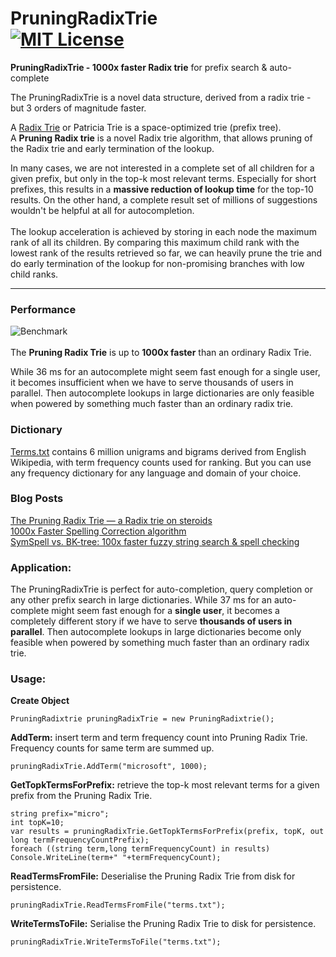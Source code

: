 PruningRadixTrie<br> 
[![MIT License](https://img.shields.io/github/license/wolfgarbe/pruningradixtrie.png)](https://github.com/wolfgarbe/PruningRadixTrie/blob/master/LICENSE)
========
**PruningRadixTrie - 1000x faster Radix trie** for prefix search & auto-complete

The PruningRadixTrie is a novel data structure, derived from a radix trie - but 3 orders of magnitude faster.

A [Radix Trie](https://en.wikipedia.org/wiki/Radix_tree) or Patricia Trie is a space-optimized trie (prefix tree).<br>
A **Pruning Radix trie** is a novel Radix trie algorithm, that allows pruning of the Radix trie and early termination of the lookup.

In many cases, we are not interested in a complete set of all children for a given prefix, but only in the top-k most relevant terms.
Especially for short prefixes, this results in a **massive reduction of lookup time** for the top-10 results.
On the other hand, a complete result set of millions of suggestions wouldn't be helpful at all for autocompletion.<br><br>
The lookup acceleration is achieved by storing in each node the maximum rank of all its children. By comparing this maximum child rank with the lowest rank of the results retrieved so far, we can heavily prune the trie and do early termination of the lookup for non-promising branches with low child ranks.

***

### Performance

![Benchmark](https://miro.medium.com/max/1400/1*HauBPEDRiwyQJ77OuJOj3g.png "Benchmark")
<br><br>
The **Pruning Radix Trie** is up to **1000x faster** than an ordinary Radix Trie.

While 36 ms for an autocomplete might seem fast enough for a single user, it becomes insufficient when we have to serve thousands of users in parallel. Then autocomplete lookups in large dictionaries are only feasible when powered by something much faster than an ordinary radix trie.

### Dictionary

[Terms.txt](https://github.com/wolfgarbe/PruningRadixTrie/blob/master/PruningRadixTrie/terms.zip) contains 6 million unigrams and bigrams derived from English Wikipedia, with term frequency counts used for ranking. But you can use any frequency dictionary for any language and domain of your choice.

### Blog Posts
[The Pruning Radix Trie — a Radix trie on steroids](https://medium.com/@wolfgarbe/the-pruning-radix-trie-a-radix-trie-on-steroids-412807f77abc)<br>
[1000x Faster Spelling Correction algorithm](https://medium.com/@wolfgarbe/1000x-faster-spelling-correction-algorithm-2012-8701fcd87a5f)<br>
[SymSpell vs. BK-tree: 100x faster fuzzy string search & spell checking](https://medium.com/@wolfgarbe/symspell-vs-bk-tree-100x-faster-fuzzy-string-search-spell-checking-c4f10d80a078)

### Application:
The PruningRadixTrie is perfect for auto-completion, query completion or any other prefix search in large dictionaries.
While 37 ms for an auto-complete might seem fast enough for a **single user**, it becomes a completely different story if we have to serve **thousands of users in parallel**. Then autocomplete lookups in large dictionaries become only feasible when powered by something much faster than an ordinary radix trie.

### Usage: 

**Create Object**
``` 
PruningRadixtrie pruningRadixTrie = new PruningRadixtrie();
``` 
**AddTerm:** insert term and term frequency count into Pruning Radix Trie. Frequency counts for same term are summed up.
```
pruningRadixTrie.AddTerm("microsoft", 1000);
```
**GetTopkTermsForPrefix:** retrieve the top-k most relevant terms for a given prefix from the Pruning Radix Trie.
``` 
string prefix="micro";
int topK=10;
var results = pruningRadixTrie.GetTopkTermsForPrefix(prefix, topK, out long termFrequencyCountPrefix);
foreach ((string term,long termFrequencyCount) in results) Console.WriteLine(term+" "+termFrequencyCount);
``` 
**ReadTermsFromFile:** Deserialise the Pruning Radix Trie from disk for persistence.
``` 
pruningRadixTrie.ReadTermsFromFile("terms.txt");
```
**WriteTermsToFile:** Serialise the Pruning Radix Trie to disk for persistence.
``` 
pruningRadixTrie.WriteTermsToFile("terms.txt");
```

